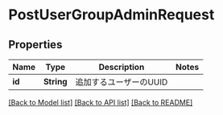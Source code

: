 # PostUserGroupAdminRequest

## Properties

Name | Type | Description | Notes
------------ | ------------- | ------------- | -------------
**id** | **String** | 追加するユーザーのUUID | 

[[Back to Model list]](../README.md#documentation-for-models) [[Back to API list]](../README.md#documentation-for-api-endpoints) [[Back to README]](../README.md)


